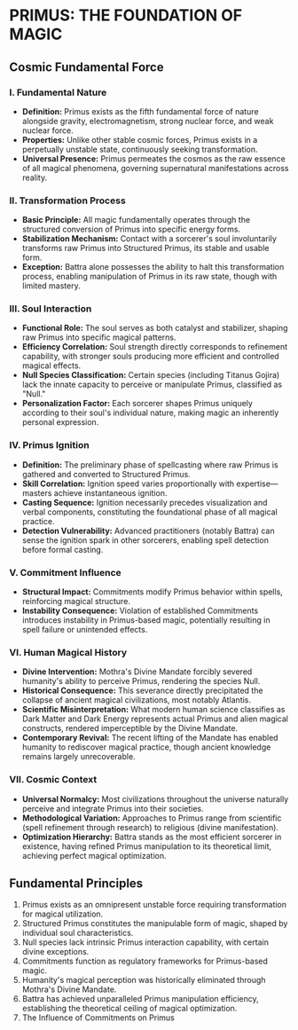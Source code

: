 # PRIMUS: THE FOUNDATION OF MAGIC

## Cosmic Fundamental Force

### I. Fundamental Nature
* **Definition:** Primus exists as the fifth fundamental force of nature alongside gravity, electromagnetism, strong nuclear force, and weak nuclear force.
* **Properties:** Unlike other stable cosmic forces, Primus exists in a perpetually unstable state, continuously seeking transformation.
* **Universal Presence:** Primus permeates the cosmos as the raw essence of all magical phenomena, governing supernatural manifestations across reality.

### II. Transformation Process
* **Basic Principle:** All magic fundamentally operates through the structured conversion of Primus into specific energy forms.
* **Stabilization Mechanism:** Contact with a sorcerer's soul involuntarily transforms raw Primus into Structured Primus, its stable and usable form.
* **Exception:** Battra alone possesses the ability to halt this transformation process, enabling manipulation of Primus in its raw state, though with limited mastery.

### III. Soul Interaction
* **Functional Role:** The soul serves as both catalyst and stabilizer, shaping raw Primus into specific magical patterns.
* **Efficiency Correlation:** Soul strength directly corresponds to refinement capability, with stronger souls producing more efficient and controlled magical effects.
* **Null Species Classification:** Certain species (including Titanus Gojira) lack the innate capacity to perceive or manipulate Primus, classified as "Null."
* **Personalization Factor:** Each sorcerer shapes Primus uniquely according to their soul's individual nature, making magic an inherently personal expression.

### IV. Primus Ignition
* **Definition:** The preliminary phase of spellcasting where raw Primus is gathered and converted to Structured Primus.
* **Skill Correlation:** Ignition speed varies proportionally with expertise—masters achieve instantaneous ignition.
* **Casting Sequence:** Ignition necessarily precedes visualization and verbal components, constituting the foundational phase of all magical practice.
* **Detection Vulnerability:** Advanced practitioners (notably Battra) can sense the ignition spark in other sorcerers, enabling spell detection before formal casting.

### V. Commitment Influence
* **Structural Impact:** Commitments modify Primus behavior within spells, reinforcing magical structure.
* **Instability Consequence:** Violation of established Commitments introduces instability in Primus-based magic, potentially resulting in spell failure or unintended effects.

### VI. Human Magical History
* **Divine Intervention:** Mothra's Divine Mandate forcibly severed humanity's ability to perceive Primus, rendering the species Null.
* **Historical Consequence:** This severance directly precipitated the collapse of ancient magical civilizations, most notably Atlantis.
* **Scientific Misinterpretation:** What modern human science classifies as Dark Matter and Dark Energy represents actual Primus and alien magical constructs, rendered imperceptible by the Divine Mandate.
* **Contemporary Revival:** The recent lifting of the Mandate has enabled humanity to rediscover magical practice, though ancient knowledge remains largely unrecoverable.

### VII. Cosmic Context
* **Universal Normalcy:** Most civilizations throughout the universe naturally perceive and integrate Primus into their societies.
* **Methodological Variation:** Approaches to Primus range from scientific (spell refinement through research) to religious (divine manifestation).
* **Optimization Hierarchy:** Battra stands as the most efficient sorcerer in existence, having refined Primus manipulation to its theoretical limit, achieving perfect magical optimization.

## Fundamental Principles
1. Primus exists as an omnipresent unstable force requiring transformation for magical utilization.
2. Structured Primus constitutes the manipulable form of magic, shaped by individual soul characteristics.
3. Null species lack intrinsic Primus interaction capability, with certain divine exceptions.
4. Commitments function as regulatory frameworks for Primus-based magic.
5. Humanity's magical perception was historically eliminated through Mothra's Divine Mandate.
6. Battra has achieved unparalleled Primus manipulation efficiency, establishing the theoretical ceiling of magical optimization.
7. The Influence of Commitments on Primus

